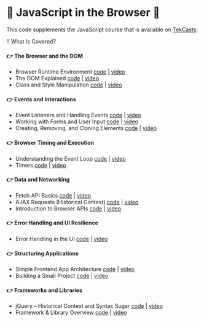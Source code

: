 # 🚀 JavaScript in the Browser 🚀

This code supplements the JavaScript course that is available on [TekCasts](https://tekcasts.com):

‼️ What Is Covered?

#### 👉 The Browser and the DOM

- Browser Runtime Environment [code](code/video_01/index.js) | [video](https://tekcasts.com)
- The DOM Explained [code](code/video_02/index.js) | [video](https://tekcasts.com)
- Class and Style Manipulation [code](code/video_03/index.js) | [video](https://tekcasts.com)

#### 👉 Events and Interactions

- Event Listeners and Handling Events [code](code/video_04/indexindex.js) | [video](https://tekcasts.com)
- Working with Forms and User Input [code](code/video_05/index.js) | [video](https://tekcasts.com)
- Creating, Removing, and Cloning Elements [code](code/video_06/index.js) | [video](https://tekcasts.com)

#### 👉 Browser Timing and Execution

- Understanding the Event Loop [code](code/video_07/index.js) | [video](https://tekcasts.com)
- Timers [code](code/video_08/index.js) | [video](https://tekcasts.com)

#### 👉 Data and Networking

- Fetch API Basics [code](code/video_09/index.js) | [video](https://tekcasts.com)
- AJAX Requests (Historical Context) [code](code/video_10/index.js) | [video](https://tekcasts.com)
- Introduction to Browser APIs [code](code/video_11/index.js) | [video](https://tekcasts.com)

#### 👉 Error Handling and UI Resilience

- Error Handling in the UI [code](code/video_12/index.js) | [video](https://tekcasts.com)

#### 👉 Structuring Applications

- Simple Frontend App Architecture [code](code/video_13/index.js) | [video](https://tekcasts.com)
- Building a Small Project [code](code/video_14/index.js) | [video](https://tekcasts.com)

#### 👉 Frameworks and Libraries

- jQuery – Historical Context and Syntax Sugar [code](code/video_15/index.js) | [video](https://tekcasts.com)
- Framework & Library Overview [code](code/video_16/index.js) | [video](https://tekcasts.com)
